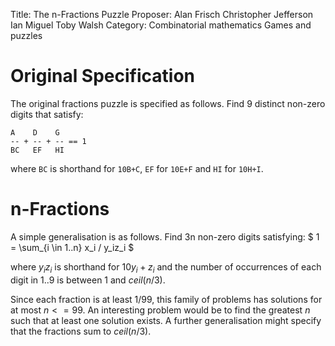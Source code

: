 Title:    The n-Fractions Puzzle
Proposer: Alan Frisch
          Christopher Jefferson
          Ian Miguel
          Toby Walsh
Category: Combinatorial mathematics
          Games and puzzles


# Original Specification

The original fractions puzzle is specified as follows. Find 9 distinct non-zero digits that satisfy:

```
A    D    G
-- + -- + -- == 1
BC   EF   HI
```

where `BC` is shorthand for `10B+C`, `EF` for `10E+F` and `HI` for `10H+I`.


# n-Fractions

A simple generalisation is as follows. Find 3n non-zero digits satisfying: $ 1 = \sum_{i \in 1..n} x_i / y_iz_i $

where $y_iz_i$ is shorthand for $10y_i+z_i$ and the number of occurrences of each digit in $1..9$ is between $1$ and $ceil(n/3)$.

Since each fraction is at least $1/99$, this family of problems has solutions for at most $n <= 99$.
An interesting problem would be to find the greatest $n$ such that at least one solution exists.
A further generalisation might specify that the fractions sum to $ceil(n/3)$.

